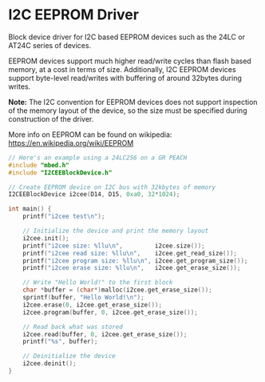 # I2C EEPROM Driver

Block device driver for I2C based EEPROM devices such as the 24LC or AT24C series of devices.

EEPROM devices support much higher read/write cycles than flash based memory, at a cost in terms of size. Additionally, I2C EEPROM devices support byte-level read/writes with buffering of around 32bytes during writes.

**Note:** The I2C convention for EEPROM devices does not support inspection of the memory layout of the device, so the size must be specified during construction of the driver.

More info on EEPROM can be found on wikipedia:
https://en.wikipedia.org/wiki/EEPROM

``` cpp
// Here's an example using a 24LC256 on a GR PEACH
#include "mbed.h"
#include "I2CEEBlockDevice.h"

// Create EEPROM device on I2C bus with 32kbytes of memory
I2CEEBlockDevice i2cee(D14, D15, 0xa0, 32*1024);

int main() {
    printf("i2cee test\n");

    // Initialize the device and print the memory layout
    i2cee.init();
    printf("i2cee size: %llu\n",         i2cee.size());
    printf("i2cee read size: %llu\n",    i2cee.get_read_size());
    printf("i2cee program size: %llu\n", i2cee.get_program_size());
    printf("i2cee erase size: %llu\n",   i2cee.get_erase_size());

    // Write "Hello World!" to the first block
    char *buffer = (char*)malloc(i2cee.get_erase_size());
    sprintf(buffer, "Hello World!\n");
    i2cee.erase(0, i2cee.get_erase_size());
    i2cee.program(buffer, 0, i2cee.get_erase_size());

    // Read back what was stored
    i2cee.read(buffer, 0, i2cee.get_erase_size());
    printf("%s", buffer);

    // Deinitialize the device
    i2cee.deinit();
}
```

